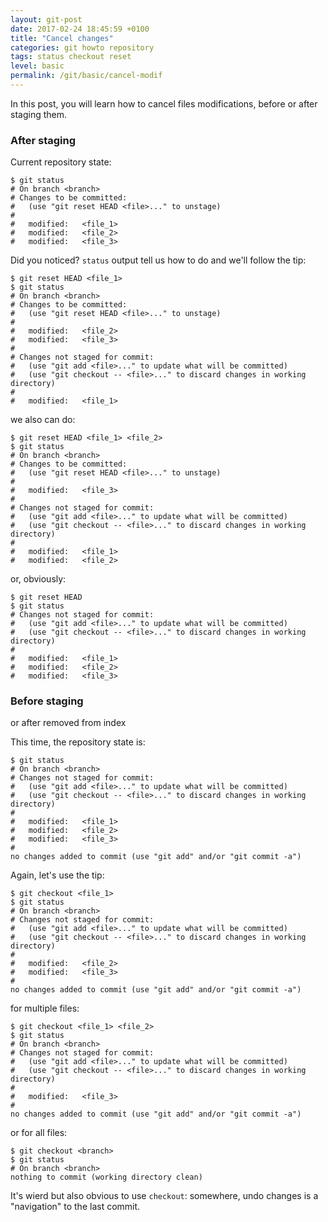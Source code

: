 ```yaml
---
layout: git-post
date: 2017-02-24 18:45:59 +0100
title: "Cancel changes"
categories: git howto repository
tags: status checkout reset
level: basic
permalink: /git/basic/cancel-modif
---
```


In this post, you will learn how to cancel files modifications, before or after staging them.

### After staging

Current repository state:

    $ git status
    # On branch <branch>
    # Changes to be committed:
    #   (use "git reset HEAD <file>..." to unstage)
    #
    #	modified:   <file_1>
    #	modified:   <file_2>
    # 	modified:   <file_3>

Did you noticed? `status` output tell us how to do and we'll follow the tip:

    $ git reset HEAD <file_1>
    $ git status
    # On branch <branch>
    # Changes to be committed:
    #   (use "git reset HEAD <file>..." to unstage)
    #
    #	modified:   <file_2>
    # 	modified:   <file_3>
    #
    # Changes not staged for commit:
    #   (use "git add <file>..." to update what will be committed)
    #   (use "git checkout -- <file>..." to discard changes in working directory)
    #
    #	modified:   <file_1>

we also can do:

    $ git reset HEAD <file_1> <file_2>
    $ git status
    # On branch <branch>
    # Changes to be committed:
    #   (use "git reset HEAD <file>..." to unstage)
    #
    # 	modified:   <file_3>
    #
    # Changes not staged for commit:
    #   (use "git add <file>..." to update what will be committed)
    #   (use "git checkout -- <file>..." to discard changes in working directory)
    #
    #	modified:   <file_1>
    #	modified:   <file_2>

or, obviously:

    $ git reset HEAD
    $ git status
    # Changes not staged for commit:
    #   (use "git add <file>..." to update what will be committed)
    #   (use "git checkout -- <file>..." to discard changes in working directory)
    #
    #	modified:   <file_1>
    #	modified:   <file_2>
    # 	modified:   <file_3>

### Before staging

or after removed from index  
  
This time, the repository state is:

    $ git status
    # On branch <branch>
    # Changes not staged for commit:
    #   (use "git add <file>..." to update what will be committed)
    #   (use "git checkout -- <file>..." to discard changes in working directory)
    #
    #	modified:   <file_1>
    #	modified:   <file_2>
    # 	modified:   <file_3>
    #
    no changes added to commit (use "git add" and/or "git commit -a")

Again, let's use the tip:

    $ git checkout <file_1>
    $ git status
    # On branch <branch>
    # Changes not staged for commit:
    #   (use "git add <file>..." to update what will be committed)
    #   (use "git checkout -- <file>..." to discard changes in working directory)
    #
    #	modified:   <file_2>
    # 	modified:   <file_3>
    #
    no changes added to commit (use "git add" and/or "git commit -a")

for multiple files:

    $ git checkout <file_1> <file_2>
    $ git status
    # On branch <branch>
    # Changes not staged for commit:
    #   (use "git add <file>..." to update what will be committed)
    #   (use "git checkout -- <file>..." to discard changes in working directory)
    #
    # 	modified:   <file_3>
    #
    no changes added to commit (use "git add" and/or "git commit -a")

or for all files:

    $ git checkout <branch>
    $ git status
    # On branch <branch>
    nothing to commit (working directory clean)

It's wierd but also obvious to use `checkout`: somewhere, undo changes is a "navigation" to the last commit.
